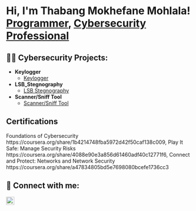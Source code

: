 <h1>Hi, I'm Thabang Mokhefane Mohlala! <br/><a href="https://github.com/joshmadakor1">Programmer</a>, <a href="https://www.linkedin.com/in/joshmadakor/">Cybersecurity Professional</a>

<h2>👨‍💻 Cybersecurity Projects:</h2>

- <b>Keylogger</b>
  - [Keylogger](https://github.com/Thabangmokhefane/Keylogger-)
- <b>LSB_Stegnography</b>
  - [LSB Stegnography](https://github.com/Thabangmokhefane/LSB-Steganography)
- <b>Scanner/Sniff Tool</b>
  - [Scanner/Sniff Tool](https://github.com/Thabangmokhefane/Network-Scanner)

<h2>Certifications</h2> Foundations of Cybersecurity https://coursera.org/share/1b4214748fba5972d42f50caf138c009, Play It Safe: Manage Security Risks https://coursera.org/share/4088e90e3a856d61460adf40c12771f6, Connect and Protect: Networks and Network Security https://coursera.org/share/a47834805bd5e7698080bcefe1736cc3



<h2> 🤳 Connect with me:</h2>

[<img align="left" alt="JoshMadakor | LinkedIn" width="22px" src="https://cdn.jsdelivr.net/npm/simple-icons@v3/icons/linkedin.svg" />][linkedin]


[linkedin]: https://www.linkedin.com/in/thabang-mohlala

<!--
**Thabangmokhefane/Thabangmokhefane** is a ✨ _special_ ✨ repository because its `README.md` (this file) appears on your GitHub profile.

Here are some ideas to get you started:

- 🔭 I’m currently working on ...
- 🌱 I’m currently learning ...
- 👯 I’m looking to collaborate on ...
- 🤔 I’m looking for help with ...
- 💬 Ask me about ...
- 📫 How to reach me: ...
- 😄 Pronouns: ...
- ⚡ Fun fact: ...
-->
